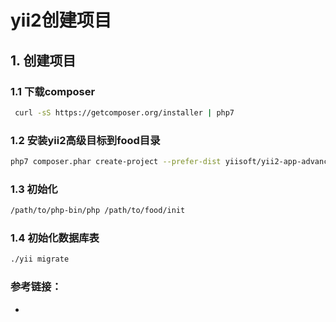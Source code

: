 # yii2创建项目
## 1. 创建项目
### 1.1 下载composer
```bash
 curl -sS https://getcomposer.org/installer | php7
```
### 1.2 安装yii2高级目标到food目录
```bash
php7 composer.phar create-project --prefer-dist yiisoft/yii2-app-advanced food
```
### 1.3 初始化
```bash
/path/to/php-bin/php /path/to/food/init
```
### 1.4 初始化数据库表
```bash
./yii migrate
```
###  参考链接：
- [](https://github.com/yiisoft/yii2-app-advanced/blob/master/docs/guide/start-installation.md)

